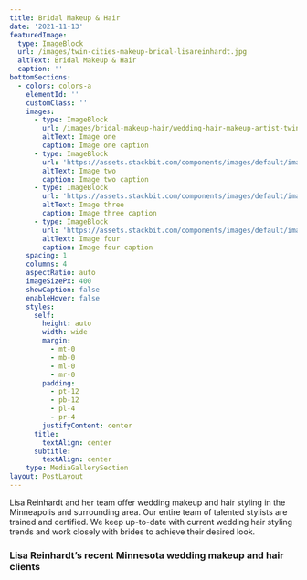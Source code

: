 ```yaml
---
title: Bridal Makeup & Hair
date: '2021-11-13'
featuredImage:
  type: ImageBlock
  url: /images/twin-cities-makeup-bridal-lisareinhardt.jpg
  altText: Bridal Makeup & Hair
  caption: ''
bottomSections:
  - colors: colors-a
    elementId: ''
    customClass: ''
    images:
      - type: ImageBlock
        url: /images/bridal-makeup-hair/wedding-hair-makeup-artist-twin-cities-makeup.jpeg
        altText: Image one
        caption: Image one caption
      - type: ImageBlock
        url: 'https://assets.stackbit.com/components/images/default/image-2.jpeg'
        altText: Image two
        caption: Image two caption
      - type: ImageBlock
        url: 'https://assets.stackbit.com/components/images/default/image-3.jpeg'
        altText: Image three
        caption: Image three caption
      - type: ImageBlock
        url: 'https://assets.stackbit.com/components/images/default/image-4.jpeg'
        altText: Image four
        caption: Image four caption
    spacing: 1
    columns: 4
    aspectRatio: auto
    imageSizePx: 400
    showCaption: false
    enableHover: false
    styles:
      self:
        height: auto
        width: wide
        margin:
          - mt-0
          - mb-0
          - ml-0
          - mr-0
        padding:
          - pt-12
          - pb-12
          - pl-4
          - pr-4
        justifyContent: center
      title:
        textAlign: center
      subtitle:
        textAlign: center
    type: MediaGallerySection
layout: PostLayout
---
```

Lisa Reinhardt and her team offer wedding makeup and hair styling in the Minneapolis and surrounding area. Our entire team of talented stylists are trained and certified. We keep up-to-date with current wedding hair styling trends and work closely with brides to achieve their desired look.

### Lisa Reinhardt’s recent Minnesota wedding makeup and hair clients
